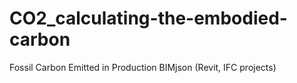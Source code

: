 # CO2_calculating-the-embodied-carbon
Fossil Carbon Emitted in Production BIMjson (Revit, IFC projects) 
